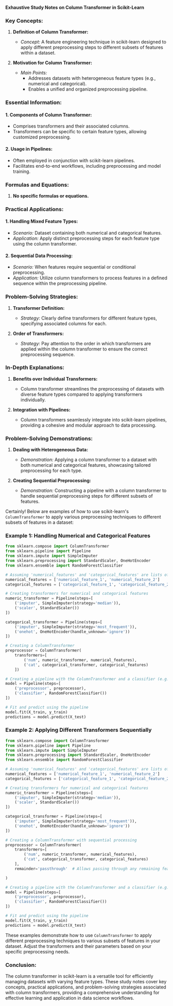 **Exhaustive Study Notes on Column Transformer in Scikit-Learn**

### Key Concepts:

1. **Definition of Column Transformer:**
   - *Concept:* A feature engineering technique in scikit-learn designed to apply different preprocessing steps to different subsets of features within a dataset.

2. **Motivation for Column Transformer:**
   - *Main Points:*
     - Addresses datasets with heterogeneous feature types (e.g., numerical and categorical).
     - Enables a unified and organized preprocessing pipeline.

### Essential Information:

#### 1. **Components of Column Transformer:**
   - Comprises transformers and their associated columns.
   - Transformers can be specific to certain feature types, allowing customized preprocessing.

#### 2. **Usage in Pipelines:**
   - Often employed in conjunction with scikit-learn pipelines.
   - Facilitates end-to-end workflows, including preprocessing and model training.

### Formulas and Equations:

1. **No specific formulas or equations.**

### Practical Applications:

#### 1. **Handling Mixed Feature Types:**
   - *Scenario:* Dataset containing both numerical and categorical features.
   - *Application:* Apply distinct preprocessing steps for each feature type using the column transformer.

#### 2. **Sequential Data Processing:**
   - *Scenario:* When features require sequential or conditional preprocessing.
   - *Application:* Utilize column transformers to process features in a defined sequence within the preprocessing pipeline.

### Problem-Solving Strategies:

1. **Transformer Definition:**
   - *Strategy:* Clearly define transformers for different feature types, specifying associated columns for each.

2. **Order of Transformers:**
   - *Strategy:* Pay attention to the order in which transformers are applied within the column transformer to ensure the correct preprocessing sequence.

### In-Depth Explanations:

1. **Benefits over Individual Transformers:**
   - Column transformer streamlines the preprocessing of datasets with diverse feature types compared to applying transformers individually.

2. **Integration with Pipelines:**
   - Column transformers seamlessly integrate into scikit-learn pipelines, providing a cohesive and modular approach to data processing.

### Problem-Solving Demonstrations:

1. **Dealing with Heterogeneous Data:**
   - *Demonstration:* Applying a column transformer to a dataset with both numerical and categorical features, showcasing tailored preprocessing for each type.

2. **Creating Sequential Preprocessing:**
   - *Demonstration:* Constructing a pipeline with a column transformer to handle sequential preprocessing steps for different subsets of features.

Certainly! Below are examples of how to use scikit-learn's `ColumnTransformer` to apply various preprocessing techniques to different subsets of features in a dataset:

### Example 1: Handling Numerical and Categorical Features

```python
from sklearn.compose import ColumnTransformer
from sklearn.pipeline import Pipeline
from sklearn.impute import SimpleImputer
from sklearn.preprocessing import StandardScaler, OneHotEncoder
from sklearn.ensemble import RandomForestClassifier

# Assuming 'numerical_features' and 'categorical_features' are lists of column names
numerical_features = ['numerical_feature_1', 'numerical_feature_2']
categorical_features = ['categorical_feature_1', 'categorical_feature_2']

# Creating transformers for numerical and categorical features
numeric_transformer = Pipeline(steps=[
    ('imputer', SimpleImputer(strategy='median')),
    ('scaler', StandardScaler())
])

categorical_transformer = Pipeline(steps=[
    ('imputer', SimpleImputer(strategy='most_frequent')),
    ('onehot', OneHotEncoder(handle_unknown='ignore'))
])

# Creating a ColumnTransformer
preprocessor = ColumnTransformer(
    transformers=[
        ('num', numeric_transformer, numerical_features),
        ('cat', categorical_transformer, categorical_features)
    ])

# Creating a pipeline with the ColumnTransformer and a classifier (e.g., RandomForestClassifier)
model = Pipeline(steps=[
    ('preprocessor', preprocessor),
    ('classifier', RandomForestClassifier())
])

# Fit and predict using the pipeline
model.fit(X_train, y_train)
predictions = model.predict(X_test)
```

### Example 2: Applying Different Transformers Sequentially
```python
from sklearn.compose import ColumnTransformer
from sklearn.pipeline import Pipeline
from sklearn.impute import SimpleImputer
from sklearn.preprocessing import StandardScaler, OneHotEncoder
from sklearn.ensemble import RandomForestClassifier

# Assuming 'numerical_features' and 'categorical_features' are lists of column names
numerical_features = ['numerical_feature_1', 'numerical_feature_2']
categorical_features = ['categorical_feature_1', 'categorical_feature_2']

# Creating transformers for numerical and categorical features
numeric_transformer = Pipeline(steps=[
    ('imputer', SimpleImputer(strategy='median')),
    ('scaler', StandardScaler())
])

categorical_transformer = Pipeline(steps=[
    ('imputer', SimpleImputer(strategy='most_frequent')),
    ('onehot', OneHotEncoder(handle_unknown='ignore'))
])

# Creating a ColumnTransformer with sequential processing
preprocessor = ColumnTransformer(
    transformers=[
        ('num', numeric_transformer, numerical_features),
        ('cat', categorical_transformer, categorical_features)
    ], 
    remainder='passthrough'  # Allows passing through any remaining features

)

# Creating a pipeline with the ColumnTransformer and a classifier (e.g., RandomForestClassifier)
model = Pipeline(steps=[
    ('preprocessor', preprocessor),
    ('classifier', RandomForestClassifier())
])

# Fit and predict using the pipeline
model.fit(X_train, y_train)
predictions = model.predict(X_test)
```
These examples demonstrate how to use `ColumnTransformer` to apply different preprocessing techniques to various subsets of features in your dataset. Adjust the transformers and their parameters based on your specific preprocessing needs.

### Conclusion:

The column transformer in scikit-learn is a versatile tool for efficiently managing datasets with varying feature types. These study notes cover key concepts, practical applications, and problem-solving strategies associated with column transformers, providing a comprehensive understanding for effective learning and application in data science workflows.
